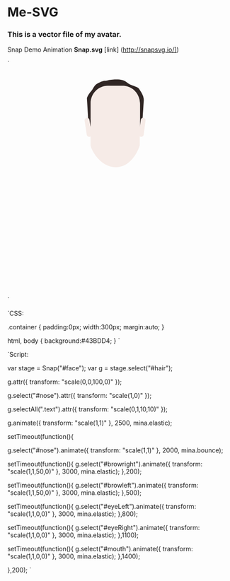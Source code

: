 Me-SVG
======

### This is a vector file of my avatar.

Snap Demo Animation **Snap.svg** [link] (http://snapsvg.io/])


`<svg id="face" width="1000" height="1000">
 <g id="hair">
 <svg  viewBox="0 0 200 390" xmlns="http://www.w3.org/2000/svg">
<g>
<path  id="hair" fill="#302624" d="M136.3 39.9c-1.7-4.9-10.7-6.4-17.4-9.6c-6.2-2.9-6.9-8.4-23.1-8.4c-3.9 0-10.7 0.4-14.3 1.4 c-8 2.2-4.3-0.6-15.1 3.7c-10.8 4.3-10.3 10.5-15.2 15.8c-4.2 4.6-7.1 10.3-7.1 12.6L46.4 94c0 4 1.5 7.8 4.3 11.1V64.8 c0-17 13.5-30.8 30.1-30.8h26c16.6 0 30.1 13.8 30.1 30.8v40c2.7-3.2 4.3-6.9 4.3-10.8l2.4-36.3C143.4 49 137.1 41.7 136.3 39.9z"/>
<path  id="face" fill="#F6EBE7" d="M143.1 89.1c-2.3-0.3-4.5 1.4-4.8 3.7l-1.6 12.6V63.7c0-17-13.5-30.8-30.1-30.8h-26 c-16.6 0-30.1 13.8-30.1 30.8v41.7l-2-12.7c-0.4-2.3-2.5-3.9-4.9-3.6c-2.3 0.4-3.9 2.5-3.6 4.9l3.8 24.7c0.4 2.3 2.5 3.9 4.9 3.6 c0.6-0.1 1.2-0.3 1.7-0.7v14.9c0 6.3 15.7 39 44.6 39.1c28.9 0 41.5-36.2 41.5-39.1v-15.1c0.6 0.5 1.3 0.8 2.1 0.9 c2.3 0.3 4.5-1.4 4.8-3.7l3.2-24.8C147.1 91.5 145.5 89.4 143.1 89.1z"/>
</g>
<g>			
	<path  class="text" id="browright" d="M128.4 90.2c-5.8-7.6-20-5.6-27.9-3.2c-2.9 0.9-0.5 8 2.5 7.1c3.9-1.2 7.5-1.8 11.6-1.7c3.5 0.1 9.1-0.6 11.5 2.6 C128.9 99 130.3 92.7 128.4 90.2L128.4 90.2z"/>
<path  class="text" id="browleft" d="M89.7 87.4C80 84 70.2 84.4 60.6 88.3c-2.9 1.2-0.4 8.2 2.5 7.1c8.7-3.6 17.8-4.3 26.6-1.1C93.3 95.6 92.3 88.4 89.7 87.4 L89.7 87.4z"/>
<path  class="text" id="mouth" d="M76.1 137.4c4.3 4 11.8 3.9 17.4 4c5.5 0.1 13.7-0.5 17.8-4.7c1.4-1.4-0.8-3.5-2.1-2.1c-3.2 3.2-10 3.5-14.1 3.7 c-5 0.3-13.1 0.4-16.9-3.1C76.8 133.9 74.6 136 76.1 137.4L76.1 137.4z"/>
    
<path  id="hair" fill="#302624" d="M136.7 47.4c-0.2 0-0.3 0-0.5 0v-7.6c0-0.4-0.4-0.7-1.1-1c-1.5-0.9-4.8-5.9-10.6-6.5 c-5.4-0.5-16.6-2.1-30.7-2.1c-3.4 0-9.9 0.2-13 0.4c-7 0.4-13.4 5.7-19.3 6.1c-1.6 0.1-1.7 0-3.7 0.4c-0.5 0.1 0.4 2.4-0.1 2.5 L55.4 41c-3.2 0.6-4.8 2-4.8 2.8l-1.3 3.7c-1.1 0.3-2 1.3-2 2.6v58.1c0 1.5 1.2 2.7 2.6 2.7c1.5 0 2.6-1.2 2.6-2.7V50.8 c13.9-7.9 27.9 0.6 39.9 0.1h4.7c13.3 0.3 27.5-5.8 37-0.4v57.7c0 1.5 1.2 2.7 2.6 2.7c1.5 0 1-3.7 1-5.2l1.6-55.6 C139.4 48.7 138.2 47.4 136.7 47.4z"/>
	<path  class="text" id="eyeLeft"   d="M71.5 96.7c0 2.6 2.1 4.7 4.7 4.7c2.6 0 4.7-2.1 4.7-4.7c0-1.2-0.5-2.3-1.2-3.1c-1.5-0.5-3.3-0.9-5.2-0.9c-0.4 0-0.7 0-1 0 C72.3 93.7 71.5 95.1 71.5 96.7z"/>
	<path   class="text" id="eyeRight"  d="M112.3 101.5c2.6 0 4.7-2.1 4.7-4.7c0-1.6-0.8-3.1-2.1-3.9c-0.3 0-0.7 0-1 0c-1.9 0-3.7 0.3-5.2 0.9 c-0.7 0.8-1.2 1.9-1.2 3.1C107.6 99.4 109.7 101.5 112.3 101.5z"/>
 </g>
<polygon  id="nose" fill="#E9CDC3" points="94.1,124 85.4,124 89.8,116.5 94.1,108.9 98.5,116.5 102.8,124"/>
 </svg>
  <g>
</svg>
`

`CSS:

.container {
	padding:0px;
  width:300px;
  margin:auto;
}

html, body {
	background:#43BDD4;
}
`

`Script:

var stage = Snap("#face");
var g = stage.select("#hair");

g.attr({
  transform: "scale(0,0,100,0)"
});

g.select("#nose").attr({
  transform: "scale(1,0)"
});


g.selectAll(".text").attr({
  transform: "scale(0,1,10,10)"
});


g.animate({
  transform: "scale(1,1)"
}, 2500, mina.elastic);

setTimeout(function(){

  g.select("#nose").animate({
    transform: "scale(1,1)"
  }, 2000, mina.bounce);


  setTimeout(function(){
    g.select("#browright").animate({
      transform: "scale(1,1,50,0)"
    }, 3000, mina.elastic);
  },200);


  setTimeout(function(){
    g.select("#browleft").animate({
      transform: "scale(1,1,50,0)"
    }, 3000, mina.elastic);
  },500);


  setTimeout(function(){
    g.select("#eyeLeft").animate({
      transform: "scale(1,1,0,0)"
    }, 3000, mina.elastic);
  },800);

  setTimeout(function(){
    g.select("#eyeRight").animate({
      transform: "scale(1,1,0,0)"
    }, 3000, mina.elastic);
  },1100);

  setTimeout(function(){
    g.select("#mouth").animate({
      transform: "scale(1,1,0,0)"
    }, 3000, mina.elastic);
  },1400);


},200);
`

